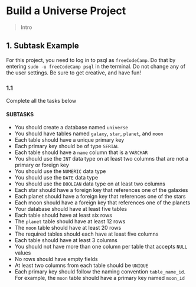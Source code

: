 # Build a Universe Project

> Intro

## 1. Subtask Example

For this project, you need to log in to psql as `freeCodeCamp`. Do that by entering `sudo -u freeCodeCamp psql` in the terminal. Do not change any of the user settings. Be sure to get creative, and have fun!

### 1.1

Complete all the tasks below

#### SUBTASKS

- You should create a database named `universe`
- You should have tables named `galaxy`, `star`, `planet`, and `moon`
- Each table should have a unique primary key
- Each primary key should be of type `SERIAL`
- Each table should have a `name` column that is a `VARCHAR`
- You should use the `INT` data type on at least two columns that are not a primary or foreign key
- You should use the `NUMERIC` data type
- You should use the `DATE` data type
- You should use the `BOOLEAN` data type on at least two columns
- Each star should have a foreign key that references one of the galaxies
- Each planet should have a foreign key that references one of the stars
- Each moon should have a foreign key that references one of the planets
- Your database should have at least five tables
- Each table should have at least six rows
- The `planet` table should have at least 12 rows
- The `moon` table should have at least 20 rows
- The required tables should each have at least five columns
- Each table should have at least 3 columns
- You should not have more than one column per table that accepts `NULL` values
- No rows should have empty fields
- At least two columns from each table should be `UNIQUE`
- Each primary key should follow the naming convention `table_name_id`. For example, the `moon` table should have a primary key named `moon_id`
